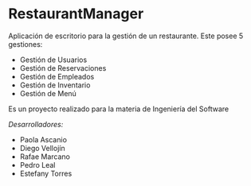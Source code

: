 # RestaurantManager
Aplicación de escritorio para la gestión de un restaurante. Este posee 5 gestiones:

 - Gestión de Usuarios
 - Gestión de Reservaciones
 - Gestión de Empleados
 - Gestión de Inventario
 - Gestión de Menú

Es un proyecto realizado para la materia de Ingeniería del Software

*Desarrolladores:*
 * Paola Ascanio
 * Diego Vellojín
 * Rafae Marcano
 * Pedro Leal
 * Estefany Torres

